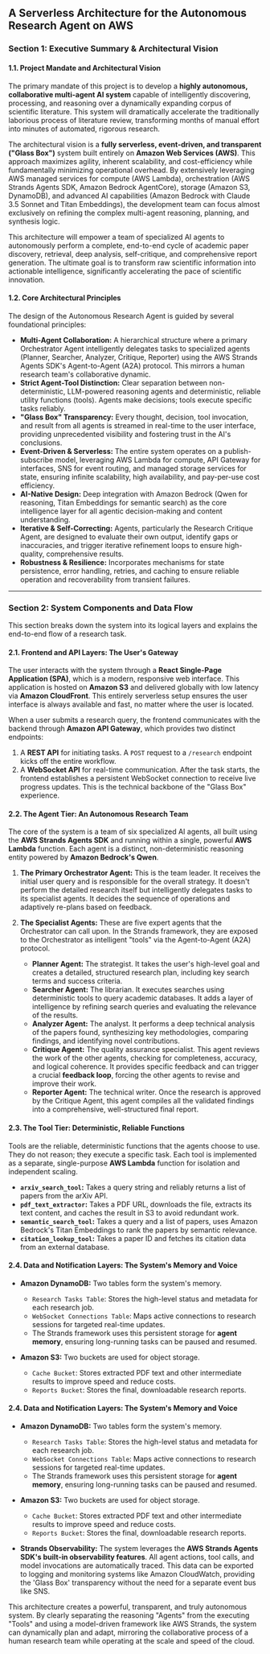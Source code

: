 ## **A Serverless Architecture for the Autonomous Research Agent on AWS**

### **Section 1: Executive Summary & Architectural Vision**

#### **1.1. Project Mandate and Architectural Vision**

The primary mandate of this project is to develop a **highly autonomous, collaborative multi-agent AI system** capable of intelligently discovering, processing, and reasoning over a dynamically expanding corpus of scientific literature. This system will dramatically accelerate the traditionally laborious process of literature review, transforming months of manual effort into minutes of automated, rigorous research.

The architectural vision is a **fully serverless, event-driven, and transparent ("Glass Box")** system built entirely on **Amazon Web Services (AWS)**. This approach maximizes agility, inherent scalability, and cost-efficiency while fundamentally minimizing operational overhead. By extensively leveraging AWS managed services for compute (AWS Lambda), orchestration (AWS Strands Agents SDK, Amazon Bedrock AgentCore), storage (Amazon S3, DynamoDB), and advanced AI capabilities (Amazon Bedrock with Claude 3.5 Sonnet and Titan Embeddings), the development team can focus almost exclusively on refining the complex multi-agent reasoning, planning, and synthesis logic.

This architecture will empower a team of specialized AI agents to autonomously perform a complete, end-to-end cycle of academic paper discovery, retrieval, deep analysis, self-critique, and comprehensive report generation. The ultimate goal is to transform raw scientific information into actionable intelligence, significantly accelerating the pace of scientific innovation.

#### **1.2. Core Architectural Principles**

The design of the Autonomous Research Agent is guided by several foundational principles:

- **Multi-Agent Collaboration:** A hierarchical structure where a primary Orchestrator Agent intelligently delegates tasks to specialized agents (Planner, Searcher, Analyzer, Critique, Reporter) using the AWS Strands Agents SDK's Agent-to-Agent (A2A) protocol. This mirrors a human research team's collaborative dynamic.
- **Strict Agent-Tool Distinction:** Clear separation between non-deterministic, LLM-powered reasoning agents and deterministic, reliable utility functions (tools). Agents make decisions; tools execute specific tasks reliably.
- **"Glass Box" Transparency:** Every thought, decision, tool invocation, and result from all agents is streamed in real-time to the user interface, providing unprecedented visibility and fostering trust in the AI's conclusions.
- **Event-Driven & Serverless:** The entire system operates on a publish-subscribe model, leveraging AWS Lambda for compute, API Gateway for interfaces, SNS for event routing, and managed storage services for state, ensuring infinite scalability, high availability, and pay-per-use cost efficiency.
- **AI-Native Design:** Deep integration with Amazon Bedrock (Qwen for reasoning, Titan Embeddings for semantic search) as the core intelligence layer for all agentic decision-making and content understanding.
- **Iterative & Self-Correcting:** Agents, particularly the Research Critique Agent, are designed to evaluate their own output, identify gaps or inaccuracies, and trigger iterative refinement loops to ensure high-quality, comprehensive results.
- **Robustness & Resilience:** Incorporates mechanisms for state persistence, error handling, retries, and caching to ensure reliable operation and recoverability from transient failures.

---

### **Section 2: System Components and Data Flow**

This section breaks down the system into its logical layers and explains the end-to-end flow of a research task.

#### **2.1. Frontend and API Layers: The User's Gateway**

The user interacts with the system through a **React Single-Page Application (SPA)**, which is a modern, responsive web interface. This application is hosted on **Amazon S3** and delivered globally with low latency via **Amazon CloudFront**. This entirely serverless setup ensures the user interface is always available and fast, no matter where the user is located.

When a user submits a research query, the frontend communicates with the backend through **Amazon API Gateway**, which provides two distinct endpoints:

1.  A **REST API** for initiating tasks. A `POST` request to a `/research` endpoint kicks off the entire workflow.
2.  A **WebSocket API** for real-time communication. After the task starts, the frontend establishes a persistent WebSocket connection to receive live progress updates. This is the technical backbone of the "Glass Box" experience.

#### **2.2. The Agent Tier: An Autonomous Research Team**

The core of the system is a team of six specialized AI agents, all built using the **AWS Strands Agents SDK** and running within a single, powerful **AWS Lambda** function. Each agent is a distinct, non-deterministic reasoning entity powered by **Amazon Bedrock's Qwen**.

1.  **The Primary Orchestrator Agent:** This is the team leader. It receives the initial user query and is responsible for the overall strategy. It doesn't perform the detailed research itself but intelligently delegates tasks to its specialist agents. It decides the sequence of operations and adaptively re-plans based on feedback.

2.  **The Specialist Agents:** These are five expert agents that the Orchestrator can call upon. In the Strands framework, they are exposed to the Orchestrator as intelligent "tools" via the Agent-to-Agent (A2A) protocol.
    - **Planner Agent:** The strategist. It takes the user's high-level goal and creates a detailed, structured research plan, including key search terms and success criteria.
    - **Searcher Agent:** The librarian. It executes searches using deterministic tools to query academic databases. It adds a layer of intelligence by refining search queries and evaluating the relevance of the results.
    - **Analyzer Agent:** The analyst. It performs a deep technical analysis of the papers found, synthesizing key methodologies, comparing findings, and identifying novel contributions.
    - **Critique Agent:** The quality assurance specialist. This agent reviews the work of the other agents, checking for completeness, accuracy, and logical coherence. It provides specific feedback and can trigger a crucial **feedback loop**, forcing the other agents to revise and improve their work.
    - **Reporter Agent:** The technical writer. Once the research is approved by the Critique Agent, this agent compiles all the validated findings into a comprehensive, well-structured final report.

#### **2.3. The Tool Tier: Deterministic, Reliable Functions**

Tools are the reliable, deterministic functions that the agents choose to use. They do not reason; they execute a specific task. Each tool is implemented as a separate, single-purpose **AWS Lambda** function for isolation and independent scaling.

- **`arxiv_search_tool`:** Takes a query string and reliably returns a list of papers from the arXiv API.
- **`pdf_text_extractor`:** Takes a PDF URL, downloads the file, extracts its text content, and caches the result in S3 to avoid redundant work.
- **`semantic_search_tool`:** Takes a query and a list of papers, uses Amazon Bedrock's Titan Embeddings to rank the papers by semantic relevance.
- **`citation_lookup_tool`:** Takes a paper ID and fetches its citation data from an external database.

#### **2.4. Data and Notification Layers: The System's Memory and Voice**

- **Amazon DynamoDB:** Two tables form the system's memory.

  - `Research Tasks Table`: Stores the high-level status and metadata for each research job.
  - `WebSocket Connections Table`: Maps active connections to research sessions for targeted real-time updates.
  - The Strands framework uses this persistent storage for **agent memory**, ensuring long-running tasks can be paused and resumed.

- **Amazon S3:** Two buckets are used for object storage.

  - `Cache Bucket`: Stores extracted PDF text and other intermediate results to improve speed and reduce costs.
  - `Reports Bucket`: Stores the final, downloadable research reports.

#### 2.4. Data and Notification Layers: The System's Memory and Voice

- **Amazon DynamoDB:** Two tables form the system's memory.

  - `Research Tasks Table`: Stores the high-level status and metadata for each research job.
  - `WebSocket Connections Table`: Maps active connections to research sessions for targeted real-time updates.
  - The Strands framework uses this persistent storage for **agent memory**, ensuring long-running tasks can be paused and resumed.

- **Amazon S3:** Two buckets are used for object storage.

  - `Cache Bucket`: Stores extracted PDF text and other intermediate results to improve speed and reduce costs.
  - `Reports Bucket`: Stores the final, downloadable research reports.

- **Strands Observability:** The system leverages the **AWS Strands Agents SDK's built-in observability features**. All agent actions, tool calls, and model invocations are automatically traced. This data can be exported to logging and monitoring systems like Amazon CloudWatch, providing the 'Glass Box' transparency without the need for a separate event bus like SNS.

This architecture creates a powerful, transparent, and truly autonomous system. By clearly separating the reasoning "Agents" from the executing "Tools" and using a model-driven framework like AWS Strands, the system can dynamically plan and adapt, mirroring the collaborative process of a human research team while operating at the scale and speed of the cloud.
